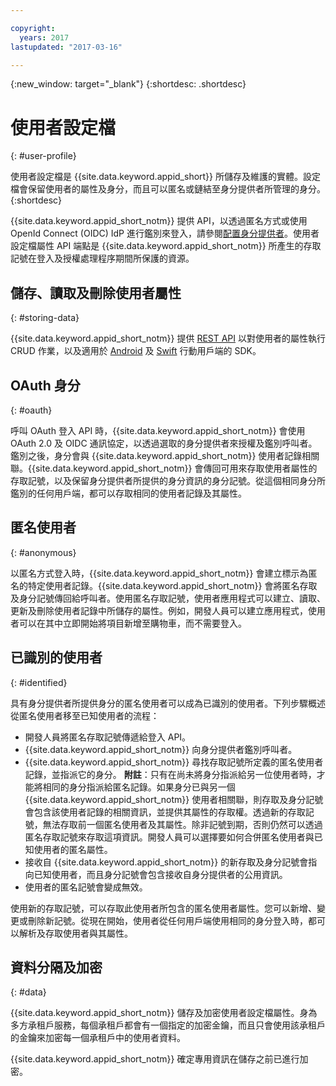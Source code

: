 ```yaml
---

copyright:
  years: 2017
lastupdated: "2017-03-16"

---
```


{:new_window: target="_blank"}
{:shortdesc: .shortdesc}


# 使用者設定檔
{: #user-profile}

使用者設定檔是 {{site.data.keyword.appid_short}} 所儲存及維護的實體。設定檔會保留使用者的屬性及身分，而且可以匿名或鏈結至身分提供者所管理的身分。
{:shortdesc}

{{site.data.keyword.appid_short_notm}} 提供 API，以透過匿名方式或使用 OpenId Connect (OIDC) IdP 進行鑑別來登入，請參閱[配置身分提供者](https://console.stage1.ng.bluemix.net/docs/services/appid/identity-providers.html#setting-up-idp)。使用者設定檔屬性 API 端點是 {{site.data.keyword.appid_short_notm}} 所產生的存取記號在登入及授權處理程序期間所保護的資源。


## 儲存、讀取及刪除使用者屬性
{: #storing-data}

{{site.data.keyword.appid_short_notm}} 提供 [REST API](http://mobileclientaccess.stage1.mybluemix.net/swagger-ui/#!/Authorization_Server_V3/authorization) 以對使用者的屬性執行 CRUD 作業，以及適用於 [Android](https://github.com/ibm-cloud-security/appid-clientsdk-android) 及 [Swift](https://github.com/ibm-cloud-security/appid-clientsdk-swift) 行動用戶端的 SDK。


## OAuth 身分
{: #oauth}

呼叫 OAuth 登入 API 時，{{site.data.keyword.appid_short_notm}} 會使用 OAuth 2.0 及 OIDC 通訊協定，以透過選取的身分提供者來授權及鑑別呼叫者。鑑別之後，身分會與 {{site.data.keyword.appid_short_notm}} 使用者記錄相關聯。{{site.data.keyword.appid_short_notm}} 會傳回可用來存取使用者屬性的存取記號，以及保留身分提供者所提供的身分資訊的身分記號。從這個相同身分所鑑別的任何用戶端，都可以存取相同的使用者記錄及其屬性。


## 匿名使用者
{: #anonymous}

以匿名方式登入時，{{site.data.keyword.appid_short_notm}} 會建立標示為匿名的特定使用者記錄。{{site.data.keyword.appid_short_notm}} 會將匿名存取及身分記號傳回給呼叫者。使用匿名存取記號，使用者應用程式可以建立、讀取、更新及刪除使用者記錄中所儲存的屬性。例如，開發人員可以建立應用程式，使用者可以在其中立即開始將項目新增至購物車，而不需要登入。


## 已識別的使用者
{: #identified}

具有身分提供者所提供身分的匿名使用者可以成為已識別的使用者。下列步驟概述從匿名使用者移至已知使用者的流程：

* 開發人員將匿名存取記號傳遞給登入 API。
* {{site.data.keyword.appid_short_notm}} 向身分提供者鑑別呼叫者。
* {{site.data.keyword.appid_short_notm}} 尋找存取記號所定義的匿名使用者記錄，並指派它的身分。
    **附註**：只有在尚未將身分指派給另一位使用者時，才能將相同的身分指派給匿名記錄。如果身分已與另一個 {{site.data.keyword.appid_short_notm}} 使用者相關聯，則存取及身分記號會包含該使用者記錄的相關資訊，並提供其屬性的存取權。透過新的存取記號，無法存取前一個匿名使用者及其屬性。除非記號到期，否則仍然可以透過匿名存取記號來存取這項資訊。開發人員可以選擇要如何合併匿名使用者與已知使用者的匿名屬性。
* 接收自 {{site.data.keyword.appid_short_notm}} 的新存取及身分記號會指向已知使用者，而且身分記號會包含接收自身分提供者的公用資訊。
* 使用者的匿名記號會變成無效。

使用新的存取記號，可以存取此使用者所包含的匿名使用者屬性。您可以新增、變更或刪除新記號。從現在開始，使用者從任何用戶端使用相同的身分登入時，都可以解析及存取使用者與其屬性。


## 資料分隔及加密
{: #data}

{{site.data.keyword.appid_short_notm}} 儲存及加密使用者設定檔屬性。身為多方承租戶服務，每個承租戶都會有一個指定的加密金鑰，而且只會使用該承租戶的金鑰來加密每一個承租戶中的使用者資料。

{{site.data.keyword.appid_short_notm}} 確定專用資訊在儲存之前已進行加密。
